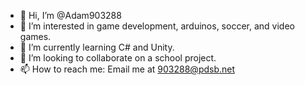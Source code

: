 - 👋 Hi, I’m @Adam903288
- 👀 I’m interested in game development, arduinos, soccer, and video games.
- 🌱 I’m currently learning C# and Unity.
- 💞️ I’m looking to collaborate on a school project.
- 📫 How to reach me: Email me at 903288@pdsb.net

<!---
Adam903288/Adam903288 is a ✨ special ✨ repository because its `README.md` (this file) appears on your GitHub profile.
You can click the Preview link to take a look at your changes.
--->
